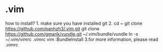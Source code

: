 .vim
====

how to install?
1.
  make sure you have installed git
2.
  cd ~
  git clone https://github.com/panhzh3/.vim.git
  git clone https://github.com/gmarik/vundle.git ~/.vim/bundle/vundle
  ln -s ~/.vim/vimrc .vimrc
  vim
  :BundleInstall
3.for more information, please read .vimrc
